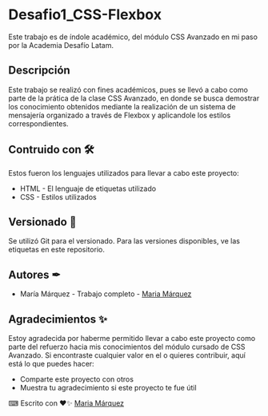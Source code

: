 # Desafio1_CSS-Flexbox

Este trabajo es de índole académico, del módulo CSS Avanzado en mi paso por la Academia Desafío Latam.

## Descripción 

Este trabajo se realizó con fines académicos, pues se llevó a cabo como parte de la prática de la clase CSS Avanzado, en donde se busca demostrar los conocimiento obtenidos mediante la realización de un sistema de mensajería organizado a través de Flexbox y aplicandole los estilos correspondientes.

## Contruido con 🛠
Estos fueron los lenguajes utilizados para llevar a cabo este proyecto: 
+ HTML - El lenguaje de etiquetas utilizado
+ CSS - Estilos utilizados

## Versionado 📌
Se utilizó Git para el versionado. Para las versiones disponibles, ve las etiquetas en este repositorio.

## Autores ✒
+ María Márquez - Trabajo completo - [Maria Márquez](https://github.com/MariFer14)

## Agradecimientos ✨
Estoy agradecida por haberme permitido llevar a cabo este proyecto como parte del refuerzo hacia mis conocimientos del módulo cursado de CSS Avanzado. Si encontraste cualquier valor en el o quieres contribuir, aquí está lo que puedes hacer:

+ Comparte este proyecto con otros
+ Muestra tu agradecimiento si este proyecto te fue útil

⌨ Escrito con ❤✨ [Maria Márquez](https://github.com/MariFer14)
